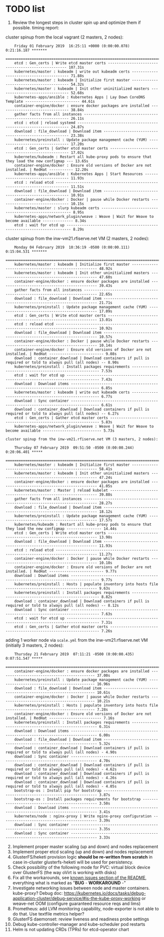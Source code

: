 TODO list
=========

1. Review the longest steps in cluster spin up and optimize them if possible.  timing report:

  cluster spinup from the local vagrant (2 masters, 2 nodes):

        Friday 01 February 2019  16:25:11 +0000 (0:00:00.078)       0:21:16.187 ******* 
        =============================================================================== 
        etcd : Gen_certs | Write etcd master certs --------------------------------------------------- 107.31s
        kubernetes/master : kubeadm | write out kubeadm certs ----------------------------------------- 71.88s
        kubernetes/master : kubeadm | Initialize first master ----------------------------------------- 54.32s
        kubernetes/master : kubeadm | Init other uninitialized masters -------------------------------- 52.68s
        kubernetes-apps/ansible : Kubernetes Apps | Lay Down CoreDNS Template ------------------------- 44.61s
        container-engine/docker : ensure docker packages are installed -------------------------------- 38.84s
        gather facts from all instances --------------------------------------------------------------- 26.11s
        etcd : etcd | reload systemd ------------------------------------------------------------------ 24.87s
        download : file_download | Download item ------------------------------------------------------ 23.38s
        kubernetes/preinstall : Update package management cache (YUM) --------------------------------- 17.20s
        etcd : Gen_certs | Gather etcd master certs --------------------------------------------------- 17.02s
        kubernetes/kubeadm : Restart all kube-proxy pods to ensure that they load the new configmap --- 13.65s
        container-engine/docker : Ensure old versions of Docker are not installed. | RedHat ----------- 12.20s
        kubernetes-apps/ansible : Kubernetes Apps | Start Resources ----------------------------------- 11.93s
        etcd : reload etcd ---------------------------------------------------------------------------- 11.51s
        download : file_download | Download item ------------------------------------------------------ 10.91s
        container-engine/docker : Docker | pause while Docker restarts -------------------------------- 10.15s
        kubernetes/master : slurp kubeadm certs -------------------------------------------------------- 8.95s
        kubernetes-apps/network_plugin/weave : Weave | Wait for Weave to become available -------------- 8.34s
        etcd : wait for etcd up ------------------------------------------------------------------------ 8.29s

  cluster spinup from the inw-vm21.rfiserve.net VM (2 masters, 2 nodes):

        Monday 04 February 2019  10:36:19 -0500 (0:00:00.111)       0:15:04.531 *******
        ===============================================================================
        kubernetes/master : kubeadm | Initialize first master ------------------------------------------------------ 48.92s
        kubernetes/master : kubeadm | Init other uninitialized masters --------------------------------------------- 47.60s 
        container-engine/docker : ensure docker packages are installed --------------------------------------------- 39.43s 
        gather facts from all instances ---------------------------------------------------------------------------- 22.65s
        download : file_download | Download item ------------------------------------------------------------------- 21.71s 
        kubernetes/preinstall : Update package management cache (YUM) ---------------------------------------------- 17.09s 
        etcd : Gen_certs | Write etcd master certs ----------------------------------------------------------------- 13.01s 
        etcd : reload etcd ----------------------------------------------------------------------------------------- 10.92s
        download : file_download | Download item ------------------------------------------------------------------- 10.57s 
        container-engine/docker : Docker | pause while Docker restarts --------------------------------------------- 10.14s
        container-engine/docker : Ensure old versions of Docker are not installed. | RedHat ------------------------- 9.08s
        download : container_download | Download containers if pull is required or told to always pull (all nodes) -- 8.90s 
        kubernetes/preinstall : Install packages requirements ------------------------------------------------------- 7.53s
        etcd : wait for etcd up ------------------------------------------------------------------------------------- 7.43s
        download : Download items ----------------------------------------------------------------------------------- 6.85s 
        kubernetes/master : kubeadm | write out kubeadm certs ------------------------------------------------------- 6.77s
        download : Sync container ----------------------------------------------------------------------------------- 6.61s
        download : container_download | Download containers if pull is required or told to always pull (all nodes) -- 6.27s 
        etcd : Gen_certs | Gather etcd master certs ----------------------------------------------------------------- 5.83s
        kubernetes-apps/network_plugin/weave : Weave | Wait for Weave to become available --------------------------- 5.73s

    cluster spinup from the inw-vm21.rfiserve.net VM (3 masters, 2 nodes):

        Thursday 07 February 2019  09:51:50 -0500 (0:00:00.244)       0:20:06.401 ***** 
        =============================================================================== 
        kubernetes/master : kubeadm | Initialize first master ------------------------------------------------------ 58.41s
        kubernetes/master : kubeadm | Init other uninitialized masters --------------------------------------------- 47.24s
        container-engine/docker : ensure docker packages are installed --------------------------------------------- 41.05s
        kubernetes/master : Master | reload kubelet ---------------------------------------------------------------- 39.88s
        gather facts from all instances ---------------------------------------------------------------------------- 28.27s
        download : file_download | Download item ------------------------------------------------------------------- 18.12s
        kubernetes/preinstall : Update package management cache (YUM) ---------------------------------------------- 17.57s
        kubernetes/kubeadm : Restart all kube-proxy pods to ensure that they load the new configmap ---------------- 14.44s
        etcd : Gen_certs | Write etcd master certs ----------------------------------------------------------------- 13.98s
        download : file_download | Download item ------------------------------------------------------------------- 11.93s
        etcd : reload etcd ----------------------------------------------------------------------------------------- 11.27s
        container-engine/docker : Docker | pause while Docker restarts --------------------------------------------- 10.18s
        container-engine/docker : Ensure old versions of Docker are not installed. | RedHat ------------------------- 9.77s
        download : Download items ----------------------------------------------------------------------------------- 9.77s
        kubernetes/preinstall : Hosts | populate inventory into hosts file ------------------------------------------ 9.63s
        kubernetes/preinstall : Install packages requirements ------------------------------------------------------- 8.82s
        download : container_download | Download containers if pull is required or told to always pull (all nodes) -- 8.12s
        download : Sync container ----------------------------------------------------------------------------------- 7.63s
        etcd : wait for etcd up ------------------------------------------------------------------------------------- 7.31s
        etcd : Gen_certs | Gather etcd master certs ----------------------------------------------------------------- 7.26s

adding 1 worker node via `scale.yml` from the inw-vm21.rfiserve.net VM (initially 3 masters, 2 nodes):

        Thursday 21 February 2019  07:11:21 -0500 (0:00:00.435)       0:07:51.547 ***** 
        =============================================================================== 
        container-engine/docker : ensure docker packages are installed -------------------------------------------- 37.00s
        kubernetes/preinstall : Update package management cache (YUM) --------------------------------------------- 16.96s
        download : file_download | Download item ------------------------------------------------------------------ 10.61s
        container-engine/docker : Docker | pause while Docker restarts -------------------------------------------- 10.21s
        kubernetes/preinstall : Hosts | populate inventory into hosts file ----------------------------------------- 7.28s
        container-engine/docker : Ensure old versions of Docker are not installed. | RedHat ------------------------ 7.16s
        kubernetes/preinstall : Install packages requirements ------------------------------------------------------ 6.31s
        download : Download items ---------------------------------------------------------------------------------- 6.00s
        download : file_download | Download item ------------------------------------------------------------------- 5.32s
        download : container_download | Download containers if pull is required or told to always pull (all nodes) - 4.90s
        download : Sync container ---------------------------------------------------------------------------------- 4.70s
        download : container_download | Download containers if pull is required or told to always pull (all nodes) - 4.62s
        download : container_download | Download containers if pull is required or told to always pull (all nodes) - 4.26s
        download : container_download | Download containers if pull is required or told to always pull (all nodes) - 4.05s
        bootstrap-os : Install pip for bootstrap ------------------------------------------------------------------- 3.87s
        bootstrap-os : Install packages requirements for bootstrap ------------------------------------------------- 3.50s
        download : Download items ---------------------------------------------------------------------------------- 3.41s
        kubernetes/node : nginx-proxy | Write nginx-proxy configuration -------------------------------------------- 3.39s
        download : Sync container ---------------------------------------------------------------------------------- 3.35s
        download : Sync container ---------------------------------------------------------------------------------- 3.33s

2. Implement proper master scaling (up and down) and nodes replacement
3. Implement proper etcd scaling (up and down) and nodes replacement
4. GlusterFS/heketi provision logic **should be re-written from scratch** in case in-cluster glusterfs-heketi will be used for persistency.
5. Check possibility of the following mode for PVC: virtual block device over GlusterFS (the way oVirt is working with disks)
6. Fix all the workarounds, see [known issues section of the README](README.md#known-issues), everything what is marked as "**BUG** - **WORKAROUND** -"
7. Investigate networking issues between node and master containers. kube-proxy? Debug doc: https://kubernetes.io/docs/tasks/debug-application-cluster/debug-service/#is-the-kube-proxy-working or weave-net OOM (configure guaranteed resource reqs and lims)
8. Prometheus: add LVM monitoring capability, node-exporter is not able to do that. Use textfile metrics helper?
9. GlusterFS daemonset: review liveness and readiness probe settings
10. Debug kube-controller-manager and kube-scheduler pod restarts
11. Helm is not updating CRDs (TPRs) for etcd-operator chart

